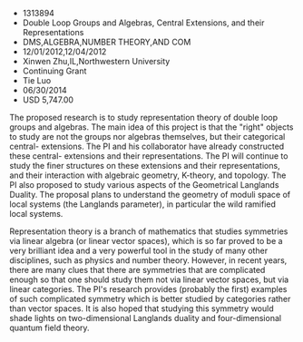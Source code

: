 
* 1313894
* Double Loop Groups and Algebras, Central Extensions, and their Representations
* DMS,ALGEBRA,NUMBER THEORY,AND COM
* 12/01/2012,12/04/2012
* Xinwen Zhu,IL,Northwestern University
* Continuing Grant
* Tie Luo
* 06/30/2014
* USD 5,747.00

The proposed research is to study representation theory of double loop groups
and algebras. The main idea of this project is that the "right" objects to study
are not the groups nor algebras themselves, but their categorical central-
extensions. The PI and his collaborator have already constructed these central-
extensions and their representations. The PI will continue to study the finer
structures on these extensions and their representations, and their interaction
with algebraic geometry, K-theory, and topology. The PI also proposed to study
various aspects of the Geometrical Langlands Duality. The proposal plans to
understand the geometry of moduli space of local systems (the Langlands
parameter), in particular the wild ramified local systems.

Representation theory is a branch of mathematics that studies symmetries via
linear algebra (or linear vector spaces), which is so far proved to be a very
brilliant idea and a very powerful tool in the study of many other disciplines,
such as physics and number theory. However, in recent years, there are many
clues that there are symmetries that are complicated enough so that one should
study them not via linear vector spaces, but via linear categories. The PI's
research provides (probably the first) examples of such complicated symmetry
which is better studied by categories rather than vector spaces. It is also
hoped that studying this symmetry would shade lights on two-dimensional
Langlands duality and four-dimensional quantum field theory.
